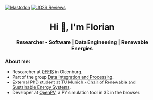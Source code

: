 [![Mastodon](https://img.shields.io/mastodon/follow/109829890350896281?domain=https%3A%2F%2Fmastodon.energy)](https://mastodon.energy/@floko)
[![JOSS Reviews](https://joss.theoj.org/badges/reviewed_by/@FlorianK13)](https://joss.theoj.org/papers/reviewed_by/@FlorianK13)

<h1 align="center">Hi 👋, I'm Florian</h1>
<h3 align="center">Researcher - Software | Data Engineering | Renewable Energies</h3>



<h3 align="left">About me:</h3>
<ul align="left">
  <li>Researcher at <a href="https://www.offis.de/" target="_blank" rel="noreferrer">OFFIS</a> in Oldenburg.</li>
  <li>Part of the group <a href="https://www.offis.de/en/applications/energy/data-integration-and-processing.html" target="_blank" rel="noreferrer">Data Integration and Processing</a>. </li>
  <li>External PhD student at <a href="https://www.epe.ed.tum.de/en/ens/homepage/" target="_blank" rel="noreferrer">TU Munich - Chair of Renewable and Sustainable Energy Systems</a>. </li>
  <li>Developer at <a href="https://www.openpv.de/" target="_blank" rel="noreferrer">OpenPV</a>, a PV simulation tool in 3D in the browser.</li>
</ul>






<a rel="me" href="https://mastodon.energy/@floko"> </a>
